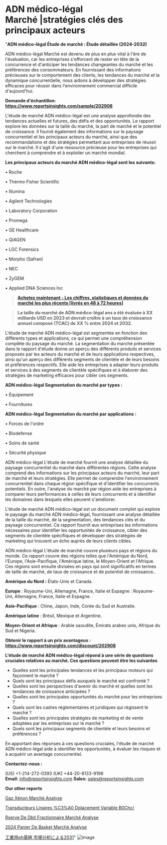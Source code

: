 # ADN médico-légal Marché |stratégies clés des principaux acteurs

"<strong>ADN médico-légal Étude de marché : Étude détaillée (2024-2032)</strong>

ADN médico-légal Marché est devenu de plus en plus vital à l'ère de l'évaluation, car les entreprises s'efforcent de rester en tête de la concurrence et d'anticiper les tendances changeantes du marché et les préférences des consommateurs. En fournissant des informations précieuses sur le comportement des clients, les tendances du marché et la dynamique concurrentielle, nous aidons à développer des stratégies efficaces pour réussir dans l'environnement commercial difficile d'aujourd'hui.

<strong>Demande d'échantillon: <a href=https://www.reportsinsights.com/sample/202908>https://www.reportsinsights.com/sample/202908</a></strong>

L'étude de marché ADN médico-légal est une analyse approfondie des tendances actuelles et futures, des défis et des opportunités. Le rapport explore les données sur la taille du marché, la part de marché et le potentiel de croissance. Il fournit également des informations sur le paysage concurrentiel et les principaux acteurs du marché, ainsi que des recommandations et des stratégies permettant aux entreprises de réussir sur le marché. Il s'agit d'une ressource précieuse pour les entreprises qui cherchent à comprendre et à exploiter un marché mondial.

<strong>Les principaux acteurs du marché ADN médico-légal sont les suivants:</strong>

• Roche

• Thermo Fisher Scientific

• Illumina

• Agilent Technologies

• Laboratory Corporation

• Promega

• GE Healthcare

• QIAGEN

• LGC Forensics

• Morpho (Safran)

• NEC

• ZyGEM

• Applied DNA Sciences Inc
<blockquote><a href=https://www.reportsinsights.com/buynow/202908><span style=text-decoration: underline;><strong>Achetez maintenant - Les chiffres, statistiques et données du marché les plus récents [livrés en 48 à 72 heures]</strong></span></a></blockquote>
<blockquote><span style=text-decoration: underline;><strong>La taille du marché de ADN médico-légal ans a été évaluée à XX milliards USD en 2023 et devrait croître à un taux de croissance annuel composé (TCAC) de XX % entre 2024 et 2032.</strong></span></blockquote>
L'étude de marché ADN médico-légal est segmentée en fonction des différents types et applications, ce qui permet une compréhension complète du paysage du marché. La segmentation du marché présentée dans le rapport d'étude donne un aperçu des différents produits et services proposés par les acteurs du marché et de leurs applications respectives, ainsi qu'un aperçu des différents segments de clientèle et de leurs besoins et préférences respectifs. Elle aide les entreprises à adapter leurs produits et services à des segments de clientèle spécifiques et à élaborer des stratégies de marketing efficaces pour cibler ces segments.

<strong>ADN médico-légal Segmentation du marché par types :</strong>

• Équipement

• Fournitures

<strong>ADN médico-légal Segmentation du marché par applications :</strong>

• Forces de l'ordre

• Biodefense

• Soins de santé

• Sécurité physique

ADN médico-légal L'étude de marché fournit une analyse détaillée du paysage concurrentiel du marché dans différentes régions. Cette analyse comprend des informations sur les principaux acteurs du marché, leur part de marché et leurs stratégies. Elle permet de comprendre l'environnement concurrentiel dans chaque région spécifique et d'identifier les concurrents potentiels. En outre, l'analyse du marché par région aide les entreprises à comparer leurs performances à celles de leurs concurrents et à identifier les domaines dans lesquels elles peuvent s'améliorer.

L'étude de marché ADN médico-légal est un document complet qui explore le paysage du marché ADN médico-légal, fournissant une analyse détaillée de la taille du marché, de la segmentation, des tendances clés et du paysage concurrentiel. Ce rapport fournit aux entreprises les informations nécessaires pour identifier les opportunités de croissance, cibler des segments de clientèle spécifiques et développer des stratégies de marketing qui trouvent un écho auprès de leurs clients cibles.

ADN médico-légal L'étude de marché couvre plusieurs pays et régions du monde. Ce rapport couvre des régions telles que l'Amérique du Nord, l'Europe, l'Asie-Pacifique, l'Amérique latine, le Moyen-Orient et l'Afrique. Ces régions sont ensuite divisées en pays qui sont significatifs en termes de taille de marché, de taux de croissance et de potentiel de croissance..

<strong>Amérique du Nord :</strong> États-Unis et Canada.

<strong>Europe</strong> : Royaume-Uni, Allemagne, France, Italie et Espagne : Royaume-Uni, Allemagne, France, Italie et Espagne.

<strong>Asie-Pacifique</strong> : Chine, Japon, Inde, Corée du Sud et Australie.

<strong>Amérique latine</strong> : Brésil, Mexique et Argentine.

<strong>Moyen-Orient et Afrique</strong> : Arabie saoudite, Émirats arabes unis, Afrique du Sud et Nigeria.

<strong>Obtenir le rapport à un prix avantageux : <a href=https://www.reportsinsights.com/discount/202908>https://www.reportsinsights.com/discount/202908</a></strong>

<strong>L'étude de marché ADN médico-légal répond à une série de questions cruciales relatives au marché. Ces questions peuvent être les suivantes</strong>
<ul>
  <li>Quelles sont les principales tendances et les principaux moteurs qui façonnent le marché ?</li>
  <li>Quels sont les principaux défis auxquels le marché est confronté ?</li>
  <li>Quelles sont les perspectives d'avenir du marché et quelles sont les tendances de croissance anticipées ?</li>
  <li>Quelles sont les principales opportunités du marché pour les entreprises ?</li>
  <li>Quels sont les cadres réglementaires et juridiques qui régissent le marché ?</li>
  <li>Quelles sont les principales stratégies de marketing et de vente adoptées par les entreprises sur le marché ?</li>
  <li>Quels sont les principaux segments de clientèle et leurs besoins et préférences ?</li>
</ul>
En apportant des réponses à ces questions cruciales, l'étude de marché ADN médico-légal aide à identifier les opportunités, à évaluer les risques et à acquérir un avantage concurrentiel.

<strong>Contactez-nous :</strong>

(US) +1-214-272-0393
(UK) +44-20-8133-9198
<strong>Email:</strong> <a>info@reportsinsights.com</a>
<strong>Sales:</strong> <a>sales@reportsinsights.com</a>

<strong>Our other reports</strong>

<a href=https://fr.linkedin.com/pulse/gaz-xénon-marchéanalyse-du-rapport-sur-les-principales/>Gaz Xénon Marché Analyse</a>

<a href=https://www.linkedin.com/pulse/transducteurs-lin%C3%A9aires-%C3%A0-d%C3%A9placement-variable-b0chc/>Transducteurs Linaires %C3%A0 Dplacement Variable B0Chc/</a>

<a href=https://www.linkedin.com/pulse/r%C3%A9serve-de-d%C3%A9bit-fractionnaire-march%C3%A9-2024-2030-dr5vf/>Rserve De Dbit Fractionnaire Marché Analyse</a>

<a href=https://www.linkedin.com/pulse/2024-panier-de-basket-march%C3%A9-segmentation-tendances-skgac/>2024 Panier De Basket Marché Analyse</a>

<a href=https://www.linkedin.com/pulse/工業用ph電極-市場2028年までのcagrの予測-community-market-research/>工業用ph電極 市場分析による2031</a>"
![image](https://github.com/daminid12/RImarketexcellence/assets/158430485/161b5d50-271b-4eac-b012-1a63d69e31dd)
